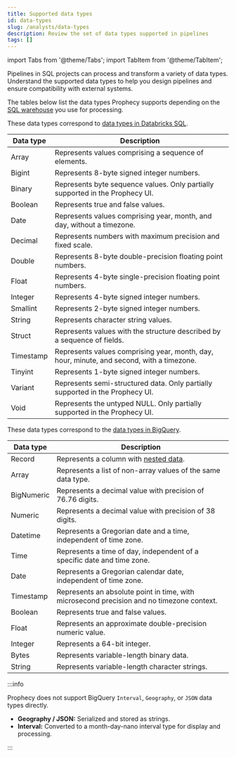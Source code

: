 ```yaml
---
title: Supported data types
id: data-types
slug: /analysts/data-types
description: Review the set of data types supported in pipelines
tags: []
---
```


import Tabs from '@theme/Tabs';
import TabItem from '@theme/TabItem';

Pipelines in SQL projects can process and transform a variety of data types. Understand the supported data types to help you design pipelines and ensure compatibility with external systems.

The tables below list the data types Prophecy supports depending on the [SQL warehouse](/core/prophecy-fabrics/) you use for processing.

<Tabs>
<TabItem value="Databricks" label="Databricks">

These data types correspond to [data types in Databricks SQL](https://docs.databricks.com/aws/en/sql/).

| Data type | Description                                                                               |
| --------- | ----------------------------------------------------------------------------------------- |
| Array     | Represents values comprising a sequence of elements.                                      |
| Bigint    | Represents 8-byte signed integer numbers.                                                 |
| Binary    | Represents byte sequence values. Only partially supported in the Prophecy UI.             |
| Boolean   | Represents true and false values.                                                         |
| Date      | Represents values comprising year, month, and day, without a timezone.                    |
| Decimal   | Represents numbers with maximum precision and fixed scale.                                |
| Double    | Represents 8-byte double-precision floating point numbers.                                |
| Float     | Represents 4-byte single-precision floating point numbers.                                |
| Integer   | Represents 4-byte signed integer numbers.                                                 |
| Smallint  | Represents 2-byte signed integer numbers.                                                 |
| String    | Represents character string values.                                                       |
| Struct    | Represents values with the structure described by a sequence of fields.                   |
| Timestamp | Represents values comprising year, month, day, hour, minute, and second, with a timezone. |
| Tinyint   | Represents 1-byte signed integer numbers.                                                 |
| Variant   | Represents semi-structured data. Only partially supported in the Prophecy UI.             |
| Void      | Represents the untyped NULL. Only partially supported in the Prophecy UI.                 |

</TabItem>

<TabItem value="BigQuery" label="BigQuery">

These data types correspond to the [data types in BigQuery](https://cloud.google.com/bigquery/docs/reference/standard-sql/data-types).

| Data type  | Description                                                                                     |
| ---------- | ----------------------------------------------------------------------------------------------- |
| Record     | Represents a column with [nested data](https://cloud.google.com/bigquery/docs/nested-repeated). |
| Array      | Represents a list of non-array values of the same data type.                                    |
| BigNumeric | Represents a decimal value with precision of 76.76 digits.                                      |
| Numeric    | Represents a decimal value with precision of 38 digits.                                         |
| Datetime   | Represents a Gregorian date and a time, independent of time zone.                               |
| Time       | Represents a time of day, independent of a specific date and time zone.                         |
| Date       | Represents a Gregorian calendar date, independent of time zone.                                 |
| Timestamp  | Represents an absolute point in time, with microsecond precision and no timezone context.       |
| Boolean    | Represents true and false values.                                                               |
| Float      | Represents an approximate double-precision numeric value.                                       |
| Integer    | Represents a 64-bit integer.                                                                    |
| Bytes      | Represents variable-length binary data.                                                         |
| String     | Represents variable-length character strings.                                                   |

:::info

Prophecy does not support BigQuery `Interval`, `Geography`, or `JSON` data types directly.

- **Geography / JSON:** Serialized and stored as strings.
- **Interval:** Converted to a month-day-nano interval type for display and processing.

:::

</TabItem>
</Tabs>
